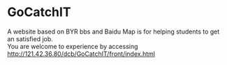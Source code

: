 # GoCatchIT
A website based on BYR bbs and Baidu Map is for helping students to get an satisfied job.
<br>
You are welcome to experience by accessing http://121.42.36.80/dcb/GoCatchIT/front/index.html

